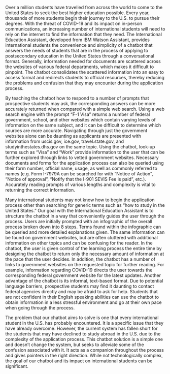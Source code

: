 Over a million students have travelled from across the world to come to the United States to seek the best higher education possible. Every year, thousands of more students begin their journey to the U.S. to pursue their degrees. With the threat of COVID-19 and its impact on in-person communications, an increasing number of international students will need to rely on the internet to find the information that they need. The International Education Assistant, developed from IBM Watson Assistant, provides international students the convenience and simplicity of a chatbot that answers the needs of students that are in the process of applying to postsecondary education in the United States through a conversational format. Generally, information needed for documents are scattered across the websites of various federal departments, which makes it difficult to pinpoint. The chatbot consolidates the scattered information into an easy to access format and redirects students to official resources, thereby reducing the problems and confusion that they may encounter during the application process.

By teaching the chatbot how to respond to a number of prompts that prospective students may ask, the corresponding answers can be more accurately returned when compared with a simple web search. Using a web search engine with the prompt “F-1 Visa” returns a number of federal government, school, and other websites which contain varying levels of information on the same subject, and it can be difficult to determine which sources are more accurate. Navigating through just the government websites alone can be daunting as applicants are presented with information from uscis.gov, ice.gov, travel.state.gov, and studyinthestates.dhs.gov on the same topic. Using the chatbot, look-up terms such as “Visa” and “Work” provide information to the user that can be further explored through links to vetted government websites. Necessary documents and forms for the application process can also be queried using their form number, official name, usage, as well as commonly referred to names (e.g. Form I-7979A can be searched for with “Notice of Action”, “Notice of approval”, “Notify that the I-901 SEVIS Fee is paid”, etc.). Accurately reading prompts of various lengths and complexity is vital to returning the correct information. 

Many international students may not know how to begin the application process other than searching for generic terms such as “how to study in the United States.” Our goal with the International Education Assistant is to structure the chatbot in a way that conveniently guides the user through the process. Users are initially prompted with an infographic of the overall process broken down into 8 steps. Terms found within the infographic can be queried and more detailed explanations given. The same information can be found on government websites, but are often cluttered with additional information on other topics and can be confusing for the reader. In the chatbot, the user is given control of the learning process the entire time by designing the chatbot to return only the necessary amount of information at the pace that the user decides. In addition, the chatbot has a number of links to government websites on the requested topic for further reading. For example, information regarding COVID-19 directs the user towards the corresponding federal government website for the latest updates. Another advantage of the chatbot is its informal, text-based format. Due to potential language barriers, prospective students may find it daunting to contact federal agencies directly and may be afraid to ask for help. Students that are not confident in their English speaking abilities can use the chatbot to obtain information in a less stressful environment and go at their own pace when going through the process.

The problem that our chatbot aims to solve is one that every international student in the U.S. has probably encountered. It is a specific issue that they have already overcome. However, the current system has fallen short for the students that may have declined to study abroad in the U.S. due to the complexity of the application process. This chatbot solution is a simple one and doesn’t change the system, but seeks to alleviate some of the confusion associated with it. It acts as a companion throughout the process and gives pointers in the right direction. While not technologically complex, the goal of our chatbot and its impact on international students can be significant.
